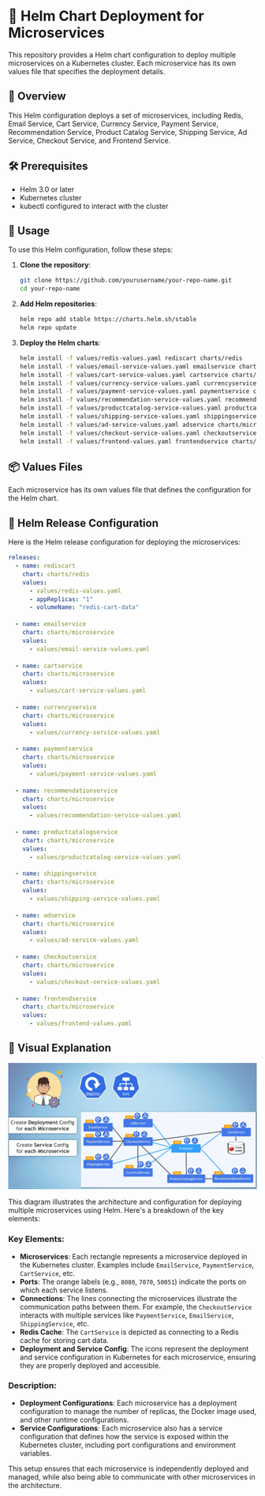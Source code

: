 
# 🚀 Helm Chart Deployment for Microservices

This repository provides a Helm chart configuration to deploy multiple microservices on a Kubernetes cluster. Each microservice has its own values file that specifies the deployment details.



## 🌟 Overview

This Helm configuration deploys a set of microservices, including Redis, Email Service, Cart Service, Currency Service, Payment Service, Recommendation Service, Product Catalog Service, Shipping Service, Ad Service, Checkout Service, and Frontend Service.

## 🛠️ Prerequisites

- Helm 3.0 or later
- Kubernetes cluster
- kubectl configured to interact with the cluster

## 🚀 Usage

To use this Helm configuration, follow these steps:

1. **Clone the repository**:
   ```sh
   git clone https://github.com/yourusername/your-repo-name.git
   cd your-repo-name
   ```

2. **Add Helm repositories**:
   ```sh
   helm repo add stable https://charts.helm.sh/stable
   helm repo update
   ```

3. **Deploy the Helm charts**:
   ```sh
   helm install -f values/redis-values.yaml rediscart charts/redis
   helm install -f values/email-service-values.yaml emailservice charts/microservice
   helm install -f values/cart-service-values.yaml cartservice charts/microservice
   helm install -f values/currency-service-values.yaml currencyservice charts/microservice
   helm install -f values/payment-service-values.yaml paymentservice charts/microservice
   helm install -f values/recommendation-service-values.yaml recommendationservice charts/microservice
   helm install -f values/productcatalog-service-values.yaml productcatalogservice charts/microservice
   helm install -f values/shipping-service-values.yaml shippingservice charts/microservice
   helm install -f values/ad-service-values.yaml adservice charts/microservice
   helm install -f values/checkout-service-values.yaml checkoutservice charts/microservice
   helm install -f values/frontend-values.yaml frontendservice charts/microservice
   ```

## 📦 Values Files

Each microservice has its own values file that defines the configuration for the Helm chart. 

## 📝 Helm Release Configuration

Here is the Helm release configuration for deploying the microservices:

```yaml
releases: 
  - name: rediscart
    chart: charts/redis
    values: 
      - values/redis-values.yaml
      - appReplicas: "1"
      - volumeName: "redis-cart-data"

  - name: emailservice
    chart: charts/microservice
    values:
      - values/email-service-values.yaml

  - name: cartservice
    chart: charts/microservice
    values:
      - values/cart-service-values.yaml

  - name: currencyservice
    chart: charts/microservice
    values:
      - values/currency-service-values.yaml   

  - name: paymentservice
    chart: charts/microservice
    values:
      - values/payment-service-values.yaml

  - name: recommendationservice
    chart: charts/microservice
    values:
      - values/recommendation-service-values.yaml

  - name: productcatalogservice
    chart: charts/microservice
    values:
      - values/productcatalog-service-values.yaml

  - name: shippingservice
    chart: charts/microservice
    values:
      - values/shipping-service-values.yaml

  - name: adservice
    chart: charts/microservice
    values:
      - values/ad-service-values.yaml

  - name: checkoutservice
    chart: charts/microservice
    values:
      - values/checkout-service-values.yaml

  - name: frontendservice
    chart: charts/microservice
    values:
      - values/frontend-values.yaml
```

## 🎨 Visual Explanation

![alt text](image.png)

This diagram illustrates the architecture and configuration for deploying multiple microservices using Helm. Here's a breakdown of the key elements:

### Key Elements:

- **Microservices**: Each rectangle represents a microservice deployed in the Kubernetes cluster. Examples include `EmailService`, `PaymentService`, `CartService`, etc.
- **Ports**: The orange labels (e.g., `8080`, `7070`, `50051`) indicate the ports on which each service listens.
- **Connections**: The lines connecting the microservices illustrate the communication paths between them. For example, the `CheckoutService` interacts with multiple services like `PaymentService`, `EmailService`, `ShippingService`, etc.
- **Redis Cache**: The `CartService` is depicted as connecting to a Redis cache for storing cart data.
- **Deployment and Service Config**: The icons represent the deployment and service configuration in Kubernetes for each microservice, ensuring they are properly deployed and accessible.

### Description:

- **Deployment Configurations**: Each microservice has a deployment configuration to manage the number of replicas, the Docker image used, and other runtime configurations.
- **Service Configurations**: Each microservice also has a service configuration that defines how the service is exposed within the Kubernetes cluster, including port configurations and environment variables.

This setup ensures that each microservice is independently deployed and managed, while also being able to communicate with other microservices in the architecture.
